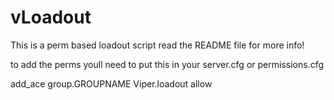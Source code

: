 # vLoadout
This is a perm based loadout script read the README file for more info!

to add the perms youll need to put this in your server.cfg or permissions.cfg

add_ace group.GROUPNAME Viper.loadout allow
